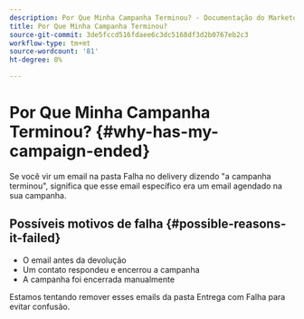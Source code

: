 ```yaml
---
description: Por Que Minha Campanha Terminou? - Documentação do Marketo - Documentação do produto
title: Por Que Minha Campanha Terminou?
source-git-commit: 3de5fccd516fdaee6c3dc5168df3d2b0767eb2c3
workflow-type: tm+mt
source-wordcount: '81'
ht-degree: 0%

---
```


# Por Que Minha Campanha Terminou? {#why-has-my-campaign-ended}

Se você vir um email na pasta Falha no delivery dizendo &quot;a campanha terminou&quot;, significa que esse email específico era um email agendado na sua campanha.

## Possíveis motivos de falha {#possible-reasons-it-failed}

* O email antes da devolução
* Um contato respondeu e encerrou a campanha
* A campanha foi encerrada manualmente

Estamos tentando remover esses emails da pasta Entrega com Falha para evitar confusão.
